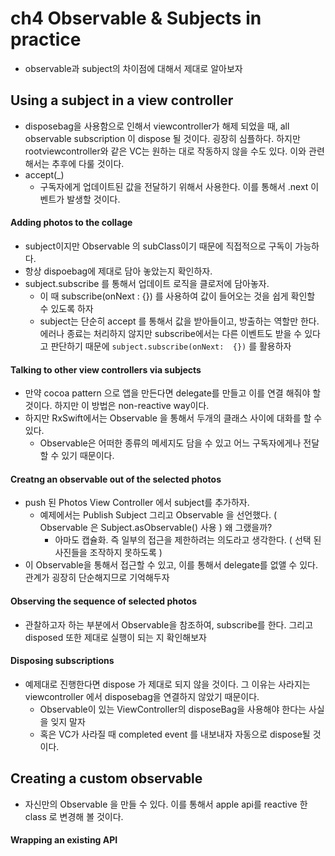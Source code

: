 # ch4 Observable & Subjects in practice

- observable과 subject의 차이점에 대해서 제대로 알아보자

## Using a subject in a view controller 

- disposebag을 사용함으로 인해서 viewcontroller가 해제 되었을 때, all observable subscription 이 dispose 될 것이다. 굉장히 심플하다. 하지만 rootviewcontroller와 같은 VC는 원하는 대로 작동하지 않을 수도 있다. 이와 관련해서는 추후에 다룰 것이다.
- accept(_)
  - 구독자에게 업데이트된 값을 전달하기 위해서 사용한다. 이를 통해서 .next 이벤트가 발생할 것이다.

#### Adding photos to the collage

- subject이지만 Observable 의 subClass이기 때문에 직접적으로 구독이 가능하다.
- 항상 dispoebag에 제대로 담아 놓았는지 확인하자.
- subject.subscribe 를 통해서 업데이트 로직을 클로저에 담아놓자.
  - 이 때 subscribe(onNext : {}) 를 사용하여 값이 들어오는 것을 쉽게 확인할 수 있도록 하자
  - subject는 단순히 accept 를 통해서 값을 받아들이고, 방출하는 역할만 한다. 에러나 종료는 처리하지 않지만 subscribe에서는 다른 이벤트도 받을 수 있다고 판단하기 때문에 `subject.subscribe(onNext:  {})` 를 활용하자

#### Talking to other view controllers via subjects

- 만약 cocoa pattern 으로 앱을 만든다면 delegate를 만들고 이를 연결 해줘야 할 것이다. 하지만 이 방법은 non-reactive way이다.
- 하지만 RxSwift에서는 Observable 을 통해서 두개의 클래스 사이에 대화를 할 수 있다.
  - Observable은 어떠한 종류의 메세지도 담을 수 있고 어느 구독자에게나 전달할 수 있기 때문이다.

#### Creatng an observable out of the selected photos

- push 된 Photos View Controller 에서 subject를 추가하자.
  - 예제에서는 Publish Subject 그리고 Observable 을 선언했다. ( Observable 은 Subject.asObservable() 사용 ) 왜 그랬을까?
    - 아마도 캡슐화. 즉 일부의 접근을 제한하려는 의도라고 생각한다. ( 선택 된 사진들을 조작하지 못하도록 )
- 이 Observable을 통해서 접근할 수 있고, 이를 통해서 delegate를 없앨 수 있다. 관계가 굉장히 단순해지므로 기억해두자

#### Observing the sequence of selected photos

- 관찰하고자 하는 부분에서 Observable을 참조하여, subscribe를 한다. 그리고 disposed 또한 제대로 실행이 되는 지 확인해보자

#### Disposing subscriptions

- 예제대로 진행한다면 dispose 가 제대로 되지 않을 것이다. 그 이유는 사라지는 viewcontroller 에서 disposebag을 연결하지 않았기 때문이다.
  - Observable이 있는 ViewController의 disposeBag을 사용해야 한다는 사실을 잊지 말자
  - 혹은 VC가 사라질 때 completed event 를 내보내자 자동으로 dispose될 것이다.

## Creating a custom observable

- 자신만의 Observable 을 만들 수 있다. 이를 통해서 apple api를 reactive 한 class 로 변경해 볼 것이다.

#### Wrapping an existing API





